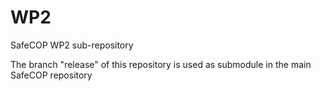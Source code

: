 # WP2
SafeCOP WP2 sub-repository

The branch "release" of this repository is used as submodule in the main SafeCOP repository

